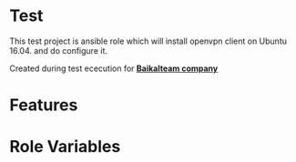 # Test

This test project is ansible role which will install openvpn client on Ubuntu 16.04. and do configure it. 

Created during test ececution for [**Baikalteam company**](http://www.baikalteam.com)

# Features


# Role Variables



